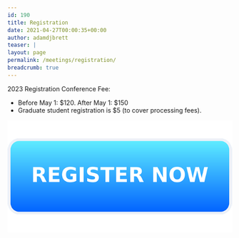 ```yaml
---
id: 190
title: Registration
date: 2021-04-27T00:00:35+00:00
author: adamdjbrett
teaser: |
layout: page
permalink: /meetings/registration/
breadcrumb: true
---
```

2023 Registration Conference Fee:  
- Before May 1: $120.  After May 1: $150
- Graduate student registration is $5 (to cover processing fees).

[![Register now Button](/images/register-now-g3ba5dd75c_640.png)](https://www.memberplanet.com/events/nabpr/nabprmaymeeting2023)

